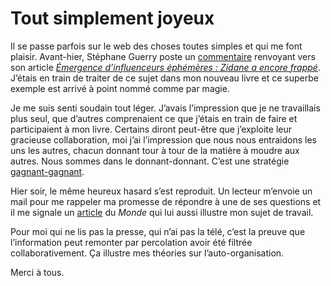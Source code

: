 # Tout simplement joyeux

Il se passe parfois sur le web des choses toutes simples et qui me font plaisir. Avant-hier, Stéphane Guerry poste un [commentaire](/2006/08/24/une-surprise-est-toujours-possible/#comment-1595) renvoyant vers son article [*Émergence d’influenceurs éphémères : Zidane a encore frappé*](http://mediapedia.wordpress.com/2006/09/18/emergence-d%e2%80%99influenceurs-ephemeres-zidane-a-encore-frappe/). J’étais en train de traiter de ce sujet dans mon nouveau livre et ce superbe exemple est arrivé à point nommé comme par magie.

Je me suis senti soudain tout léger. J’avais l’impression que je ne travaillais plus seul, que d’autres comprenaient ce que j’étais en train de faire et participaient à mon livre. Certains diront peut-être que j’exploite leur gracieuse collaboration, moi j’ai l’impression que nous nous entraidons les uns les autres, chacun donnant tour à tour de la matière à moudre aux autres. Nous sommes dans le donnant-donnant. C’est une stratégie [gagnant-gagnant](/2006/05/12/win-win/).

Hier soir, le même heureux hasard s’est reproduit. Un lecteur m’envoie un mail pour me rappeler ma promesse de répondre à une de ses questions et il me signale un [article](http://www.lemonde.fr/web/article/0,1-0@2-3230,36-814497,0.html) du *Monde* qui lui aussi illustre mon sujet de travail.

Pour moi qui ne lis pas la presse, qui n’ai pas la télé, c’est la preuve que l’information peut remonter par percolation avoir été filtrée collaborativement. Ça illustre mes théories sur l’auto-organisation.

Merci à tous.